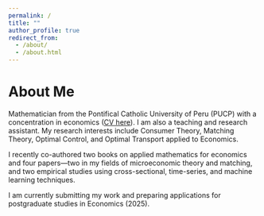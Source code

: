 ```yaml
---
permalink: /
title: ""
author_profile: true
redirect_from: 
  - /about/
  - /about.html
---
```


About Me
======

Mathematician from the Pontifical Catholic University of Peru (PUCP) with a concentration in economics ([CV here](https://MarceloGallardoB.github.io/files/cv_mg.pdf)). I am also a teaching and research assistant. My research interests include Consumer Theory, Matching Theory, Optimal Control, and Optimal Transport applied to Economics.

I recently co-authored two books on applied mathematics for economics and four papers—two in my fields of microeconomic theory and matching, and two empirical studies using cross-sectional, time-series, and machine learning techniques. 

I am currently submitting my work and preparing applications for postgraduate studies in Economics (2025).
